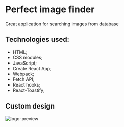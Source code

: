 # Perfect image finder

Great application for searching images from database

## Technologies used:

- HTML;
- CSS modules;
- JavaScript;
- Create React App;
- Webpack;
- Fetch API;
- React hooks;
- React-Toastify;

## Custom design

![logo-preview](public\favicon.ico)
